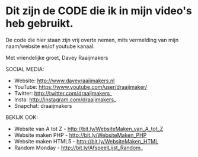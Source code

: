 # Dit zijn de CODE die ik in mijn video's heb gebruikt.

De code die hier staan zijn vrij overte nemen, mits vermelding van mijn naam/website en/of youtube kanaal.

Met vriendelijke groet, 
Davey Raaijmakers 

SOCIAL MEDIA:
- Website: http://www.daveyraaijmakers.nl
- YouTube: https://www.youtube.com/user/draaijmaker/
- Twitter: http://twitter.com/draaijmakers_
- Insta: http://instagram.com/draaijmakers_
- Snapchat: draaijmakers

BEKIJK OOK:
- Website van A tot Z - http://bit.ly/WebsiteMaken_van_A_tot_Z
- Website maken PHP - http://bit.ly/WebsiteMaken_PHP
- Website maken HTML5 - http://bit.ly/WebsiteMaken_HTML
- Random Monday - http://bit.ly/AfspeelLijst_Random_
